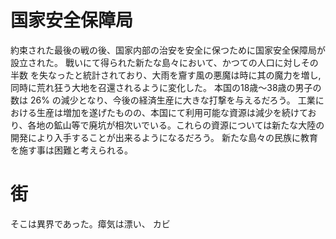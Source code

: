 # 国家安全保障局

約束された最後の戦の後、国家内部の治安を安全に保つために国家安全保障局が設立された。
戰いにて得られた新たな島々において、かつての人口に対しその 半数 を失なったと統計されており、大雨を齎す風の悪魔は時に其の魔力を増し,同時に荒れ狂う大地を召還されるように変化した。
本国の18歳〜38歳の男子の数は 26% の減少となり、今後の経済生産に大きな打撃を与えるだろう。
工業における生産は増加を遂げたものの、本国にて利用可能な資源は減少を続けており、各地の鉱山等で廃坑が相次いでいる。これらの資源については新たな大陸の開発により入手することが出来るようになるだろう。
新たな島々の民族に教育を施す事は困難と考えられる。



# 街
そこは異界であった。瘴気は漂い、
カビ
